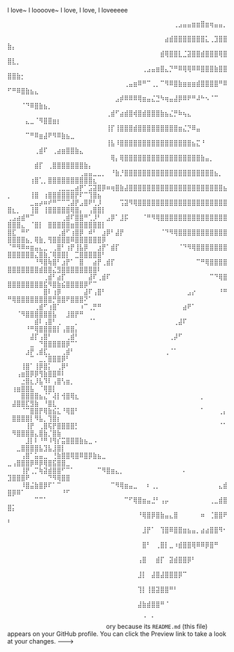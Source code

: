 I love~ I loooove~ I love, I love, I loveeeee


⠀⠀⠀⠀⠀⠀⠀⠀⠀⠀⠀⠀⠀⠀⠀⠀⠀⠀⠀⠀⠀⠀⠀⠀⠀⠀⠀⠀⠀⠀⠀⠀⠀⠀⠀⠀⠀⢀⣠⣤⣤⣶⣶⣿⣶⢶⣤⣤⡀⠀⠀⠀⠀⠀⠀⠀⠀⠀⠀⠀⠀⠀⠀⠀⠀⠀⠀⠀⠀⠀⠀
⠀⠀⠀⠀⠀⠀⠀⠀⠀⠀⠀⠀⠀⠀⠀⠀⠀⠀⠀⠀⠀⠀⠀⠀⠀⠀⠀⠀⠀⠀⠀⠀⠀⠀⠀⣴⣾⣿⣿⣿⣿⣿⣿⣿⣅⢀⣹⣿⣿⣷⡄⠀⠀⠀⠀⠀⠀⠀⠀⠀⠀⠀⠀⠀⠀⠀⠀⠀⠀⠀⠀
⠀⠀⠀⠀⠀⠀⠀⠀⠀⠀⠀⠀⠀⠀⠀⠀⠀⠀⠀⠀⠀⠀⠀⠀⠀⠀⠀⠀⠀⠀⠀⠀⠀⠀⣾⢿⣿⣿⣇⣈⣽⣿⣿⣾⣿⣿⣿⢿⣿⣿⣇⡀⠀⠀⠀⠀⠀⠀⠀⠀⠀⠀⠀⠀⠀⠀⠀⠀⠀⠀⠀
⠀⠀⠀⠀⠀⠀⠀⠀⠀⠀⠀⠀⠀⠀⠀⠀⠀⠀⠀⠀⠀⠀⠀⠀⠀⠀⠀⠀⠀⠀⢀⣠⣤⣶⣿⣄⡙⠛⠿⢿⢿⠿⠿⣿⣿⣿⣷⣿⣿⣿⣿⣷⡂⠀⠀⠀⠀⠀⠀⠀⠀⠀⠀⠀⠀⠀⠀⠀⠀⠀⠀
⠀⠀⠀⠀⠀⠀⠀⠀⠀⠀⠀⠀⠀⠀⠀⠀⠀⠀⠀⠀⠀⠀⠀⠀⠀⠀⢀⣤⣶⠿⠛⠉⢀⡀⠉⠻⠿⣿⣷⣶⣶⣶⣾⣿⣿⣿⣿⠛⠿⠋⠛⠿⣿⣷⣦⣄⠀⠀⠀⠀⠀⠀⠀⠀⠀⠀⠀⠀⠀⠀⠀
⠀⠀⠀⠀⠀⠀⠀⠀⠀⠀⠀⠀⠀⠀⠀⠀⠀⠀⠀⠀⠀⠀⠀⠀⣠⡾⠿⠿⠿⢿⣶⣤⣌⣙⠳⢶⣤⣼⡿⠿⠟⠛⠼⠓⠢⠈⠉⠀⠀⠀⠀⠀⠈⠙⠿⣿⣷⣦⡀⠀⠀⠀⠀⠀⠀⠀⠀⠀⠀⠀⠀
⠀⠀⠀⠀⠀⠀⠀⠀⠀⠀⠀⠀⠀⠀⠀⠀⠀⠀⠀⠀⠀⠀⢀⣾⠋⣴⣾⣿⢾⣿⣾⣿⣿⣿⣷⣦⣌⡛⠷⢦⣄⠀⠀⠀⠀⠀⠀⠀⠀⠀⠀⠀⠀⣄⣀⠈⠻⣿⣿⣶⡆⠀⠀⠀⠀⠀⠀⠀⠀⠀⠀
⠀⠀⠀⠀⠀⠀⠀⠀⠀⠀⠀⠀⠀⠀⠀⠀⠀⠀⠀⠀⠀⠀⢸⡏⢸⣿⣿⣿⣾⣿⣿⣿⣿⣿⣿⣿⣿⣿⣶⣌⡙⠿⣤⠀⠀⠀⠀⠀⠀⠀⠀⠀⠀⠉⠛⠿⣶⣼⠟⠻⠿⣷⣦⣀⠀⠀⠀⠀⠀⠀⠀
⠀⠀⠀⠀⠀⠀⠀⠀⠀⠀⠀⠀⠀⠀⠀⠀⠀⠀⠀⠀⠀⠀⢸⣧⠸⣿⣿⣿⣿⣿⣿⣿⣿⣿⣿⣿⣿⣿⣿⣿⣿⣦⣍⠘⠀⠀⠀⠀⠀⠀⠀⠀⠀⠀⠀⢀⣾⠏⠀⢀⣴⣶⣿⣿⣷⣄⠀⠀⠀⠀⠀
⠀⠀⠀⠀⠀⠀⠀⠀⠀⠀⠀⠀⠀⠀⠀⠀⠀⠀⠀⠀⠀⠀⠀⢿⡄⢿⣿⣿⣿⣿⣿⣿⣿⣿⣿⣿⣿⣿⣿⣿⣿⣿⣿⣷⣤⡀⠀⠀⠀⠀⠀⠀⠀⠀⠀⣾⡏⠀⢀⣿⣿⣿⣿⣿⣿⣿⣷⡄⠀⠀⠀
⠀⠀⠀⠀⠀⠀⠀⠀⠀⠀⠀⠀⠀⠀⠀⠀⢀⣤⣤⣀⣀⡀⠀⠘⣷⡘⣿⣿⣿⣿⣿⣿⣿⣿⣿⣿⣿⣿⣿⣿⣿⣿⣿⣿⣿⣿⣦⡀⠀⠀⠀⠀⠀⠀⢰⣿⢁⡀⣿⣿⣿⣿⣿⣿⣿⣿⣿⣿⣆⠀⠀
⠀⠀⠀⠀⠀⠀⠀⠀⠀⠀⠀⢀⣀⣀⣀⣴⡟⠁⣩⣽⣿⡿⠶⢶⣿⣷⣼⣿⣿⣿⣿⣿⣿⣿⣿⣿⣿⣿⣿⣿⣿⣿⣿⣿⣿⣿⣿⣿⣦⡀⠀⠀⠀⠀⢸⣿⠀⢰⣿⣿⣿⣿⣿⣿⡟⠏⠉⢹⣿⣦⠀
⠀⠀⠀⠀⠀⣀⣤⡴⠶⠞⠛⠉⠉⢉⣼⡟⣠⣿⠟⢃⡸⠀⠀⠀⠀⢩⣽⠻⢿⣿⣿⣿⣿⣿⣿⣿⣿⣿⣿⣿⣿⣿⣿⣿⣿⣿⣿⣿⣿⣿⣆⡀⠀⠀⢸⣿⠀⢸⣿⣿⣿⣿⣿⢿⣿⡄⠀⢠⣿⣿⡇
⢀⣠⣴⣾⠛⠉⠀⠀⠀⠀⠀⠀⢀⣾⠏⣿⣿⠛⢁⡸⠃⠀⣠⡿⠁⣸⡯⠀⠀⠀⠈⠛⠻⢿⣿⣿⣿⣿⣿⣿⣿⣿⣿⣿⣿⣿⣿⣿⣿⣿⣿⣿⣄⠀⠈⣿⡇⠀⣿⣿⣿⣿⣿⣶⣿⣿⣿⣿⣿⣿⡇
⣿⣏⠀⠛⠋⠀⠀⠀⠀⠀⠀⢀⣾⠋⢰⣿⡿⠀⠾⠃⠀⣰⡿⠃⣼⡟⠀⠀⠀⠀⠀⠀⠀⠀⠈⠙⠻⢿⣿⣿⣿⣿⣿⣿⣿⣿⣿⣿⣿⣿⣿⣿⣿⣦⡀⢿⣷⡀⢻⣿⣿⣿⣿⠿⣿⣿⣿⣿⣿⣿⡿
⠈⠛⠻⠿⠶⣶⣤⣄⣀⠀⢀⣿⠃⢰⡟⢸⣧⡿⠀⠀⣰⡟⠁⣾⡏⠀⠀⠀⠀⠀⠀⠀⠀⠀⠀⠀⠀⠀⠈⠙⠻⢿⣿⣿⣿⣿⣿⣿⣿⣿⣿⣿⣿⣿⣿⣌⣿⣷⡈⢿⣿⣿⡇⠀⣉⣿⣿⣿⣿⣿⠃
⠀⠀⠀⠀⠀⠀⠘⠻⣿⢷⣿⠃⣰⡟⠁⠀⣿⠀⠀⣴⡟⢀⣾⡏⠀⠀⠀⠀⠀⠀⠀⠀⠀⠀⠀⠀⠀⠀⠀⠀⠀⠀⠉⠛⢿⣿⣿⣿⣿⣿⣿⣿⣿⣿⣿⣿⣾⣿⣿⣌⣻⣿⣿⣿⣿⣿⣿⣿⣿⠇⠀
⠀⠀⠀⠀⠀⠀⠀⠀⢀⣾⠃⣴⡏⠀⠀⠀⠀⠀⣼⠏⢀⣾⠏⠀⠀⠀⠀⠀⠀⠀⠀⠀⠀⠀⠀⠀⠀⠀⠀⠀⠀⠀⠀⠀⠀⠉⠙⢿⣿⣿⣿⣿⣿⣿⣿⣿⣿⣯⠻⣿⣷⣮⣿⣿⣿⣿⡿⠋⠉⠀⠀
⠀⠀⠀⠀⠀⠀⠀⠀⣿⠇⢰⡿⠀⠀⠀⠀⠀⣼⠏⢠⣿⠃⠀⠀⠀⠀⠀⠀⠀⠀⠀⠀⠀⠀⠀⠀⠀⠀⠀⠀⣠⡔⠀⠀⠀⠀⠀⠘⠛⠛⢿⣿⣿⣿⣿⣿⣿⣿⣿⡛⣿⣿⠟⣿⣿⣿⠝⠁⠀⠀⠀
⠀⠀⠀⠀⠀⠀⢀⣾⠋⢰⣿⠁⠀⠀⠀⠀⠰⠉⢀⡛⠛⠀⠀⠀⠀⠀⠀⠀⠀⠀⠀⠀⠀⠀⠀⠀⠀⠀⠀⣴⠟⠁⠀⠀⠀⠀⠀⠀⠀⠀⠀⠈⠻⣿⣿⣿⣿⣿⣿⣧⠀⠀⣸⣿⡟⠛⠀⠀⠀⠀⠀
⠀⠀⠀⠀⠀⠀⣾⠇⢠⣿⠃⢀⠀⠀⠀⡀⠀⠀⠈⠁⠀⠀⠀⠀⠀⠀⠀⠀⠀⠀⠀⠀⠀⠀⠀⠀⠀⢀⣼⠏⠀⠀⠀⠀⠀⠀⠀⠀⠀⠀⠀⠀⠀⠘⠛⢿⣿⣿⣿⣿⡇⢠⣿⣿⡄⠀⠀⠀⠀⠀⠀
⠀⠀⠀⠀⠀⣼⡏⢠⣿⠃⠀⠀⠀⢀⣾⠃⠀⠀⠀⠀⠀⠀⠀⠀⠀⠀⠀⠀⠀⠀⠀⠀⠀⠀⠀⠀⢀⡼⠋⠀⠀⠀⠀⠀⠀⠀⠀⠀⠀⠀⠀⠀⠀⠀⣀⠀⠙⣿⣿⣿⣿⣿⡿⠉⠁⠀⠀⠀⠀⠀⠀
⠀⠀⠀⠀⣰⡟⢀⣾⣏⡀⠀⠀⢀⣾⠃⠀⠀⠀⠀⠀⠀⠀⠀⠀⠀⠀⠀⠀⠀⠀⠀⠀⠀⠀⠀⢀⠈⠁⠀⠀⠀⠀⠀⠀⠀⠀⠀⠀⠀⠀⠀⠀⠀⠀⠉⠀⣀⡈⣿⣿⣿⡿⠃⠀⠀⠀⠀⠀⠀⠀⠀
⠀⠀⠀⢸⣿⠁⢸⡿⣿⡅⠀⢀⡿⠃⠀⠀⠀⠀⠀⠀⠀⠀⠀⠀⠀⠀⠀⠀⠀⠀⠀⠀⠀⠀⠀⠀⠀⠀⠀⠀⠀⠀⠀⠀⠀⠀⠀⠀⠀⠀⠀⢠⣶⣿⡿⡿⢻⣷⣿⣿⠿⠇⠀⠀⠀⠀⠀⠀⠀⠀⠀
⠀⠀⠀⣐⣿⣆⡸⣧⠹⠇⢠⣿⢣⣶⡀⠀⠀⠀⠀⠀⠀⠀⠀⠀⠀⠀⠀⠀⠀⠀⠀⠀⠀⠀⠀⠀⠀⠀⠀⠀⠀⠀⠀⠀⠀⠀⠀⠀⠀⠀⢰⣶⣿⣿⣧⠀⠈⢿⣿⡇⠀⠀⠀⠀⠀⠀⠀⠀⠀⠀⠀
⠀⠀⠀⣿⣿⣿⣿⣦⣌⠁⢼⡇⢺⣿⢿⣆⠀⠀⠀⠀⠀⠀⠀⠀⠀⠀⠀⠀⠀⠀⠀⠀⠀⠀⠀⠀⠀⠀⠀⠀⠀⠀⠀⡀⠀⠀⠀⠀⠀⠀⣼⣿⣿⣏⣻⣷⠀⠘⣿⣇⠀⠀⠀⠀⠀⠀⠀⠀⠀⠀⠀
⠀⠀⠀⠈⠉⣿⣿⡟⢿⣷⣮⣅⠘⢿⣿⠃⠀⠀⠀⠀⠀⠀⠀⠀⠀⠀⠀⠀⠀⠀⠀⠀⠀⠀⠀⠀⠀⠀⠀⠀⠀⠀⠀⠁⠀⠀⠀⢀⡄⠀⣿⣿⣿⣿⡇⠻⣧⡀⢹⣿⡆⠀⠀⠀⠀⠀⠀⠀⠀⠀⠀
⠀⠀⠀⠀⢸⡟⠀⢀⣿⢯⡟⣿⣿⣿⣿⡃⠀⠀⠀⠀⠀⠀⠀⠀⠀⠀⠀⠀⠀⠀⠀⠀⠀⠀⠀⠀⠀⠀⠀⠀⠀⠀⠀⠀⠀⠀⠀⠈⠁⠀⠻⣿⣿⣿⣿⣄⣿⣷⡈⣿⣷⠀⠀⠀⠀⠀⠀⠀⠀⠀⠀
⠀⠀⠀⠀⣸⡇⠇⠘⠛⠸⢻⡎⣭⣿⣿⣿⣷⣦⣀⠠⠀⠀⠀⠀⠀⠀⠀⠀⠀⠀⠀⠀⠀⠀⠀⠀⠀⠀⠀⠀⠀⠀⠀⠀⠀⠀⠀⠀⠀⠀⠀⣀⣿⣿⣿⣿⣧⣹⣧⣸⣿⡇⠀⠀⠀⠀⠀⠀⠀⠀⠀
⠀⠀⠀⢠⣿⠁⣥⣤⣀⠀⢘⣷⣿⣿⢿⣿⠿⣿⡿⣷⣦⣀⠀⠀⠀⠀⠀⠀⠀⠀⠀⠀⠀⠀⠀⠀⠀⠀⠀⠀⠀⠀⠀⠀⠀⠀⠀⠀⠀⣀⢠⣿⣿⣿⡿⠿⡿⢿⣿⣯⣿⣿⣀⠀⠀⠀⠀⠀⠀⠀⠀
⠀⠀⠀⢸⡟⢀⡉⢷⣽⣾⣿⣿⠋⠉⠁⠀⠀⠀⠀⠀⠉⠻⣿⣶⣄⡀⠀⠀⠀⠀⠀⠀⠀⠀⠀⠀⠀⠀⠀⠄⠀⠀⠀⠀⠀⠀⠀⠀⠀⣹⣿⣿⣿⠟⠀⠀⠀⠀⠙⠻⢿⣿⣿⠀⠀⠀⠀⠀⠀⠀⠀
⠀⠀⠀⠸⣿⣬⣷⣿⡿⠏⠁⠉⠀⠀⠀⠀⠀⠀⠀⠀⠀⠀⠀⠉⠻⢿⣶⣤⣀⠀⠀⠆⢀⡀⠀⠀⠀⠀⠀⠀⠀⠀⠀⠀⠀⠀⠀⣄⣾⣿⡿⠿⠁⠀⠀⠀⠀⠀⠀⠀⠀⠘⠋⠀⠀⠀⠀⠀⠀⠀⠀
⠀⠀⠀⠀⠀⠀⠉⠉⠁⠀⠀⠀⠀⠀⠀⠀⠀⠀⠀⠀⠀⠀⠀⠀⠀⠀⠉⠋⢿⣿⣶⣤⣘⠃⢠⡤⠀⠀⠀⠀⠀⠀⠀⠀⠀⢀⣀⣾⣿⣿⡅⠀⠀⠀⠀⠀⠀⠀⠀⠀⠀⠀⠀⠀⠀⠀⠀⠀⠀⠀⠀
⠀⠀⠀⠀⠀⠀⠀⠀⠀⠀⠀⠀⠀⠀⠀⠀⠀⠀⠀⠀⠀⠀⠀⠀⠀⠀⠀⠀⠀⠘⢿⣿⡿⣿⣷⣤⣄⣿⠀⠀⠀⠀⠀⠶⠀⢈⣿⣿⠟⠃⠀⠀⠀⠀⠀⠀⠀⠀⠀⠀⠀⠀⠀⠀⠀⠀⠀⠀⠀⠀⠀
⠀⠀⠀⠀⠀⠀⠀⠀⠀⠀⠀⠀⠀⠀⠀⠀⠀⠀⠀⠀⠀⠀⠀⠀⠀⠀⠀⠀⠀⠀⣸⡟⠁⠀⢹⣿⠿⣿⣿⣶⣦⣤⡀⣴⣴⣿⣿⠻⠂⠀⠀⠀⠀⠀⠀⠀⠀⠀⠀⠀⠀⠀⠀⠀⠀⠀⠀⠀⠀⠀⠀
⠀⠀⠀⠀⠀⠀⠀⠀⠀⠀⠀⠀⠀⠀⠀⠀⠀⠀⠀⠀⠀⠀⠀⠀⠀⠀⠀⠀⠀⠀⣿⠃⠀⢀⣿⡇⣀⠰⣾⣿⣿⢿⠿⠿⡿⣿⠛⠀⠀⠀⠀⠀⠀⠀⠀⠀⠀⠀⠀⠀⠀⠀⠀⠀⠀⠀⠀⠀⠀⠀⠀
⠀⠀⠀⠀⠀⠀⠀⠀⠀⠀⠀⠀⠀⠀⠀⠀⠀⠀⠀⠀⠀⠀⠀⠀⠀⠀⠀⠀⠀⢠⣿⠀⠀⣾⡏⠀⣽⣾⣿⣿⡿⠃⠀⠀⠀⠀⠀⠀⠀⠀⠀⠀⠀⠀⠀⠀⠀⠀⠀⠀⠀⠀⠀⠀⠀⠀⠀⠀⠀⠀⠀
⠀⠀⠀⠀⠀⠀⠀⠀⠀⠀⠀⠀⠀⠀⠀⠀⠀⠀⠀⠀⠀⠀⠀⠀⠀⠀⠀⠀⠀⣸⡇⠀⣼⣿⣼⣿⣿⣿⡿⠉⠀⠀⠀⠀⠀⠀⠀⠀⠀⠀⠀⠀⠀⠀⠀⠀⠀⠀⠀⠀⠀⠀⠀⠀⠀⠀⠀⠀⠀⠀⠀
⠀⠀⠀⠀⠀⠀⠀⠀⠀⠀⠀⠀⠀⠀⠀⠀⠀⠀⠀⠀⠀⠀⠀⠀⠀⠀⠀⠀⠀⢹⡇⢸⣿⣽⣿⣿⠛⠃⠀⠀⠀⠀⠀⠀⠀⠀⠀⠀⠀⠀⠀⠀⠀⠀⠀⠀⠀⠀⠀⠀⠀⠀⠀⠀⠀⠀⠀⠀⠀⠀⠀
⠀⠀⠀⠀⠀⠀⠀⠀⠀⠀⠀⠀⠀⠀⠀⠀⠀⠀⠀⠀⠀⠀⠀⠀⠀⠀⠀⠀⠀⣼⣷⣾⣿⣿⠛⠈⠀⠀⠀⠀⠀⠀⠀⠀⠀⠀⠀⠀⠀⠀⠀⠀⠀⠀⠀⠀⠀⠀⠀⠀⠀⠀⠀⠀⠀⠀⠀⠀⠀⠀⠀
⠀⠀⠀⠀⠀⠀⠀⠀⠀⠀⠀⠀⠀⠀⠀⠀⠀⠀⠀⠀⠀⠀⠀⠀⠀⠀⠀⠀⠀⠀⠈⠀⠁⠀⠀⠀⠀⠀⠀⠀⠀⠀⠀⠀⠀⠀⠀⠀⠀⠀⠀⠀⠀⠀⠀⠀⠀⠀⠀⠀⠀⠀⠀⠀⠀⠀⠀⠀⠀⠀⠀ory because its `README.md` (this file) appears on your GitHub profile.
You can click the Preview link to take a look at your changes.
--->
